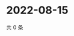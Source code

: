 # 2022-08-15

共 0 条

<!-- BEGIN WEIBO -->
<!-- 最后更新时间 Mon Aug 15 2022 07:15:43 GMT+0800 (China Standard Time) -->

<!-- END WEIBO -->
